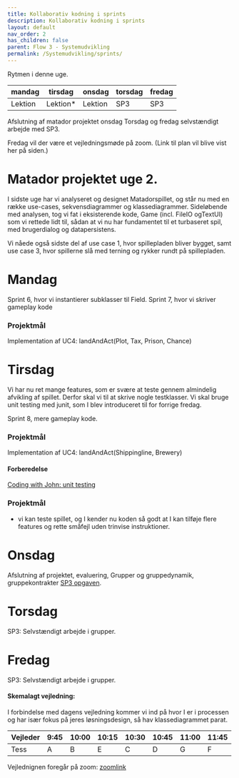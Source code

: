 ```yaml
---
title: Kollaborativ kodning i sprints
description: Kollaborativ kodning i sprints
layout: default
nav_order: 2
has_children: false
parent: Flow 3 - Systemudvikling
permalink: /Systemudvikling/sprints/
---
```


Rytmen i denne uge. 

|mandag | tirsdag  | onsdag | torsdag | fredag |
|--- |----------| --- |---------|--------|
|Lektion | Lektion* | Lektion | SP3     | SP3    |

Afslutning af matador projektet onsdag
Torsdag og fredag selvstændigt arbejde med SP3. 

Fredag vil der være et vejledningsmøde på zoom. (Link til plan vil blive vist her på siden.)

# Matador projektet uge 2.

I sidste uge har vi analyseret og designet Matadorspillet, og står nu med en række use-cases, sekvensdiagrammer og klassediagrammer.
Sideløbende med analysen, tog vi fat i eksisterende kode, Game (incl. FileIO ogTextUI) som vi rettede lidt til, 
sådan at vi nu har fundamentet til et turbaseret spil, med brugerdialog og datapersistens.

Vi nåede også sidste del af use case 1, hvor spillepladen bliver bygget, samt use case 3, hvor spillerne slå med terning og rykker rundt på spillepladen.


# Mandag
Sprint 6, hvor vi instantierer subklasser til Field.
Sprint 7, hvor vi skriver gameplay kode

### Projektmål
Implementation af UC4: landAndAct(Plot, Tax, Prison, Chance)

# Tirsdag
Vi har nu ret mange features, som er svære at teste gennem almindelig afvikling af spillet. Derfor skal vi til at skrive nogle testklasser.
Vi skal bruge unit testing med junit, som I blev introduceret til for forrige fredag.

Sprint 8, mere gameplay kode.

### Projektmål
Implementation af UC4: landAndAct(Shippingline, Brewery)

#### Forberedelse
[Coding with John: unit testing](https://youtu.be/vZm0lHciFsQ)

### Projektmål
- vi kan teste spillet, og I kender nu koden så godt at I kan tilføje flere features og rette småfejl uden trinvise instruktioner.

# Onsdag
Afslutning af projektet, evaluering, 
Grupper og gruppedynamik, gruppekontrakter
[SP3 opgaven](../../projects/SP3).

# Torsdag
SP3: Selvstændigt arbejde i grupper.



# Fredag
SP3: Selvstændigt arbejde i grupper.



#### Skemalagt vejledning:
I forbindelse med dagens vejledning kommer vi ind på hvor I er i processen og har især fokus på jeres løsningsdesign, så hav klassediagrammet parat.

| Vejleder |	9:45|	10:00	|10:15	|10:30	|10:45|	11:00| 	11:45	     |
|---|---|---|---|---|---|---|-------------|
|Tess|	A|	B|	E|	C|	D	|	G| 	F	         |		

Vejlednignen foregår på zoom: [zoomlink](https://cphbusiness.zoom.us/j/66755584856?pwd=RDRqZjBqSXBsTlR0QjRsTXh0UEFTUT09)